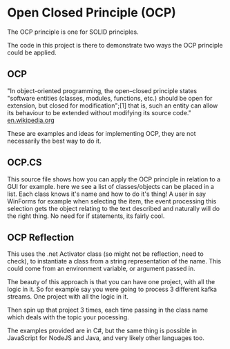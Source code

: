 ﻿# Open Closed Principle (OCP)
The OCP principle is one for SOLID principles.

The code in this project is there to demonstrate two ways the OCP principle could be applied.


## OCP

"In object-oriented programming, the open–closed principle states "software entities (classes, modules, functions, etc.) should be open for extension, but closed for modification";[1] that is, such an entity can allow its behaviour to be extended without modifying its source code." [en.wikipedia.org](https://en.wikipedia.org/wiki/Open%E2%80%93closed_principle)

These are examples and ideas for implementing OCP, they are not necessarily the best way to do it.


## OCP.CS

This source file shows how you can apply the OCP principle in relation to a GUI for example.
here we see a list of classes/objects can be placed in a list. Each class knows it's name and
how to do it's thing! A user in say WinForms for example when selecting the item, the event processing
this selection gets the object relating to the text described and naturally will do the right thing.
No need for if statements, its fairly cool.

## OCP Reflection
This uses the .net Activator class (so might not be reflection, need to check), to instantiate a class
from a string representation of the name. This could come from an environment variable, or argument passed in.

The beauty of this approach is that you can have one project, with all the logic in it. So for 
example say you were going to process 3 different kafka streams. One project with all the logic in it.

Then spin up that project 3 times, each time passing in the class name which deals with the topic your pocessing.

The examples provided are in C#, but the same thing is possible in JavaScript for NodeJS and Java, and very likely other languages too.


